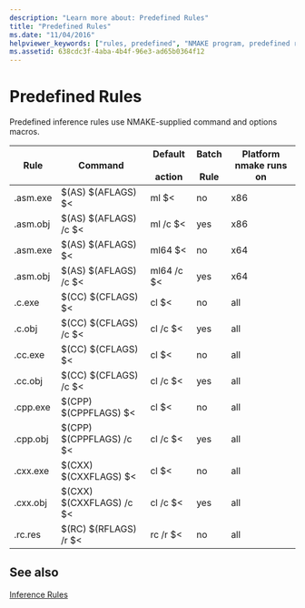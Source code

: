 ```yaml
---
description: "Learn more about: Predefined Rules"
title: "Predefined Rules"
ms.date: "11/04/2016"
helpviewer_keywords: ["rules, predefined", "NMAKE program, predefined rules", "predefined rules in NMAKE"]
ms.assetid: 638cdc3f-4aba-4b4f-96e3-ad65b0364f12
---
```

# Predefined Rules

Predefined inference rules use NMAKE-supplied command and options macros.

|Rule|Command|Default<br /><br /> action|Batch<br /><br /> Rule|Platform nmake runs on|
|----------|-------------|------------------------|--------------------|----------------------------|
|.asm.exe|$(AS) $(AFLAGS) $<|ml $<|no|x86|
|.asm.obj|$(AS) $(AFLAGS) /c $<|ml /c $<|yes|x86|
|.asm.exe|$(AS) $(AFLAGS) $<|ml64 $<|no|x64|
|.asm.obj|$(AS) $(AFLAGS) /c $<|ml64 /c $<|yes|x64|
|.c.exe|$(CC) $(CFLAGS) $<|cl $<|no|all|
|.c.obj|$(CC) $(CFLAGS) /c $<|cl /c $<|yes|all|
|.cc.exe|$(CC) $(CFLAGS) $<|cl $<|no|all|
|.cc.obj|$(CC) $(CFLAGS) /c $<|cl /c $<|yes|all|
|.cpp.exe|$(CPP) $(CPPFLAGS) $<|cl $<|no|all|
|.cpp.obj|$(CPP) $(CPPFLAGS) /c $<|cl /c $<|yes|all|
|.cxx.exe|$(CXX) $(CXXFLAGS) $<|cl $<|no|all|
|.cxx.obj|$(CXX) $(CXXFLAGS) /c $<|cl /c $<|yes|all|
|.rc.res|$(RC) $(RFLAGS) /r $<|rc /r $<|no|all|

## See also

[Inference Rules](inference-rules.md)
